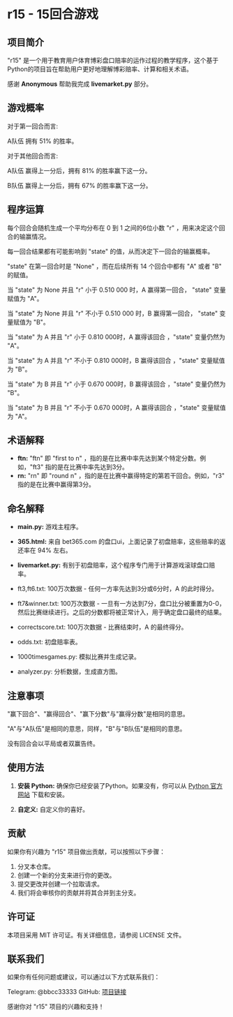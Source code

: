 # r15 - 15回合游戏

## 项目简介

"r15" 是一个用于教育用户体育博彩盘口赔率的运作过程的教学程序，这个基于Python的项目旨在帮助用户更好地理解博彩赔率、计算和相关术语。

感谢 **Anonymous** 帮助我完成 **livemarket.py** 部分。

## 游戏概率

对于第一回合而言:

A队伍 拥有 51% 的胜率。

对于其他回合而言:

A队伍 赢得上一分后，拥有 81% 的胜率赢下这一分。

B队伍 赢得上一分后，拥有 67% 的胜率赢下这一分。

## 程序运算

每个回合会随机生成一个平均分布在 0 到 1 之间的6位小数 "r" ，用来决定这个回合的输赢情况。

每一回合结果都有可能影响到 "state" 的值，从而决定下一回合的输赢概率。

"state" 在第一回合时是 "None" ，而在后续所有 14 个回合中都有 "A" 或者 "B" 的赋值。

当 "state" 为 None 并且 "r" 小于 0.510 000 时，A 赢得第一回合， "state" 变量赋值为 "A"。

当 "state" 为 None 并且 "r" 不小于 0.510 000 时，B 赢得第一回合， "state" 变量赋值为 "B"。

当 "state" 为 A 并且 "r" 小于 0.810 000时，A 赢得该回合 ，"state" 变量仍然为 "A"。

当 "state" 为 A 并且 "r" 不小于 0.810 000时，B 赢得该回合 ，"state" 变量赋值为 "B"。

当 "state" 为 B 并且 "r" 小于 0.670 000时，B 赢得该回合 ，"state" 变量仍然为 "B"。

当 "state" 为 B 并且 "r" 不小于 0.670 000时，A 赢得该回合 ，"state" 变量赋值为 "A"。

## 术语解释

- **ftn:** "ftn" 即 "first to n" ，指的是在比赛中率先达到某个特定分数。例如，"ft3" 指的是在比赛中率先达到3分。
- **rn:** "rn" 即 "round n" ，指的是在比赛中赢得特定的第若干回合。例如，"r3" 指的是在比赛中赢得第3分。

## 命名解释

- **main.py:** 游戏主程序。
- **365.html:** 来自 bet365.com 的盘口ui，上面记录了初盘赔率，这些赔率的返还率在 94% 左右。
- **livemarket.py:** 有别于初盘赔率，这个程序专门用于计算游戏滚球盘口赔率。
  
- ft3,ft6.txt: 100万次数据 - 任何一方率先达到3分或6分时，A 的此时得分。
- ft7&winner.txt: 100万次数据 - 一旦有一方达到7分，盘口比分被重置为0-0，然后比赛继续进行。之后的分数都将被正常计入，用于确定盘口最终的结果。
- correctscore.txt: 100万次数据 - 比赛结束时，A 的最终得分。
- odds.txt: 初盘赔率表。
- 1000timesgames.py: 模拟比赛并生成记录。
- analyzer.py: 分析数据，生成直方图。

## 注意事项

"赢下回合"、"赢得回合"、"赢下分数"与"赢得分数"是相同的意思。

"A"与"A队伍"是相同的意思，同样，"B"与"B队伍"是相同的意思。

没有回合会以平局或者双赢告终。

## 使用方法

1. **安装 Python:** 确保你已经安装了Python。如果没有，你可以从 [Python 官方网站](https://www.python.org/) 下载和安装。

2. **自定义:** 自定义你的喜好。

## 贡献

如果你有兴趣为 "r15" 项目做出贡献，可以按照以下步骤：

1. 分叉本仓库。
2. 创建一个新的分支来进行你的更改。
3. 提交更改并创建一个拉取请求。
4. 我们将会审核你的贡献并将其合并到主分支。

## 许可证
本项目采用 MIT 许可证。有关详细信息，请参阅 LICENSE 文件。

## 联系我们
如果你有任何问题或建议，可以通过以下方式联系我们：

Telegram: @bbcc33333
GitHub: [项目链接](https://github.com/33333bb/r15)

感谢你对 "r15" 项目的兴趣和支持！
